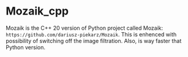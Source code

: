 # Mozaik_cpp
Mozaik is the C++ 20 version of Python project called Mozaik: `https://github.com/dariusz-piekarz/Mozaik`. 
This is enhenced with possibility of switching off the image filtration. Also, is way faster that Python version.
